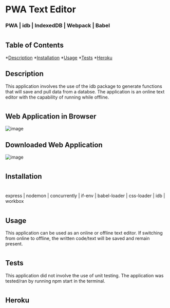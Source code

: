 # PWA Text Editor

### PWA | idb | IndexedDB | Webpack | Babel

#

## Table of Contents
  *[Description](#description)
  *[Installation](#installation)
  *[Usage](#usage)
  *[Tests](#tests)
  *[Heroku](#Heroku)

  ## Description 
  This application involves the use of the idb package to generate functions that will save and pull data from a databse. The application is an online text editor with the capability of running while offline. 

#
## Web Application in Browser

![image](https://user-images.githubusercontent.com/92955084/154203261-423dc01e-7792-4b52-aa43-4e5797a3716d.png)

## Downloaded Web Application

![image](https://user-images.githubusercontent.com/92955084/154203382-c87d2394-5a03-4dad-9afc-16713b78a078.png)

#

  <a name='installation'></a>

  ## Installation
  #
  express | nodemon | concurrently | if-env | babel-loader | css-loader | idb | workbox 
  
#
  <a name='usage'></a>

  ## Usage
  This application can be used as an online or offline text editor. If switching from online to offline, the written code/text will be saved and remain present. 

#
  <a name='tests'></a>

  ## Tests
  This application did not involve the use of unit testing. The application was tested/ran by running npm start in the terminal. 

#
  <a name='Heroku'></a>

  ## Heroku



  



